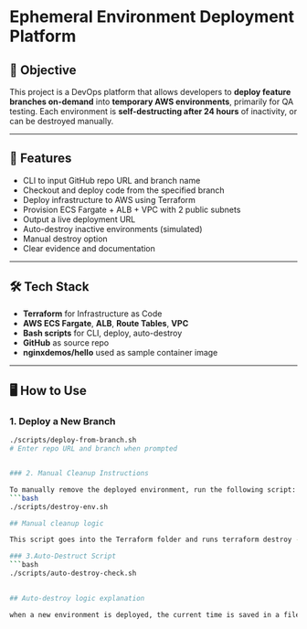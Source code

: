 # Ephemeral Environment Deployment Platform

## 🧩 Objective

This project is a DevOps platform that allows developers to **deploy feature branches on-demand** into **temporary AWS environments**, primarily for QA testing. Each environment is **self-destructing after 24 hours** of inactivity, or can be destroyed manually.

---

## 🚀 Features

- CLI to input GitHub repo URL and branch name
- Checkout and deploy code from the specified branch
- Deploy infrastructure to AWS using Terraform
- Provision ECS Fargate + ALB + VPC with 2 public subnets
- Output a live deployment URL
- Auto-destroy inactive environments (simulated)
- Manual destroy option
- Clear evidence and documentation

---

## 🛠 Tech Stack

- **Terraform** for Infrastructure as Code
- **AWS ECS Fargate**, **ALB**, **Route Tables**, **VPC**
- **Bash scripts** for CLI, deploy, auto-destroy
- **GitHub** as source repo
- **nginxdemos/hello** used as sample container image

---

## 🖥️ How to Use

### 1. Deploy a New Branch

```bash
./scripts/deploy-from-branch.sh
# Enter repo URL and branch when prompted


### 2. Manual Cleanup Instructions

To manually remove the deployed environment, run the following script:
```bash
./scripts/destroy-env.sh

## Manual cleanup logic

This script goes into the Terraform folder and runs terraform destroy -auto-approve, which deletes all the AWS resources created during deployment. You can use this anytime to manually clean up the environment.

### 3.Auto-Destruct Script
```bash
./scripts/auto-destroy-check.sh

 
## Auto-destroy logic explanation

when a new environment is deployed, the current time is saved in a file called `deployed_at.txt`. A script named `auto-destroy-check.sh` checks this file to see how much time has passed. If more than 24 hours (or a set time) has passed, the script runs `terraform destroy` to delete all the resources automatically. This simulates the idea of auto-destroy after inactivity.
